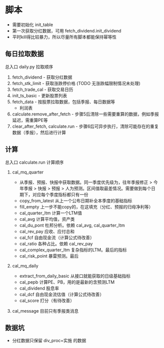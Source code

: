 # 脚本
- 需要初始化 init_table
- 第一次获取分红数据，可用 fetch_dividend.init_dividend
- 平时kill得比较暴力，所以尽量所有脚本都能保持幂等性

## 每日拉取数据
总入口 daily.py 拉取顺序
1. fetch_dividend - 获取分红数据
2. fetch_stk_limit - 获取涨跌停价格 (TODO 无涨跌幅限制情况未处理)
3. fetch_trade_cal - 获取交易日历
4. init_ts_basic - 更新股票列表
5. fetch_data - 按股票拉取数据，包括季报、每日数据等
    - 利润表
6. calculate.remove_after_fetch - 步骤5后清除一些需要重算的数据，例如季报延迟，需重算PE等
7. clear_after_fetch, calculate.run - 步骤6后可异步执行，清除可能存在的重复数据（季报），然后进行计算

## 计算
总入口 calculate.run 计算顺序
1. cal_mq_quarter
    - 从季报、预报、快报中获取数据。同一季度优先级为，往年季报修正 > 今年季报 > 快报 > 预报 > 人为预测。区间值取最差情况。需要做到每个日期下，对应每个季度指标都只有一份
    - copy_from_latest 从上一个公布日期补全本季度的基础指标
    - fill_empty 上一步不能copy的，在这填充（分红、预报的归母净利等）
    - cal_quarter_ltm 计算一个LTM值
    - cal_avg 计算平均值，资产类
    - cal_du_pont 杜邦分析。依赖 cal_avg, cal_quarter_ltm
    - cal_rev_pay 应收、应付总和
    - cal_fcf 自由现金流（计算公式待改善）
    - cal_ratio 各种占比。依赖 cal_rev_pay
    - cal_complex_quarter_ltm 复杂指标的LTM。最后的指标
    - cal_risk_point 暴雷预测。最后
    
2. cal_mq_daily
    - extract_from_daily_basic 从接口就能获取的日级基础指标
    - cal_pepb 计算PE、PB，用的是最新的含预测LTM
    - cal_dividend 股息率
    - cal_dcf 自由现金流估值（计算公式待改善）
    - cal_score 打分（有待改善）
    
3. cal_message 目前只有季报类消息


## 数据坑
- 分红数据只保留 div_proc=实施 的数据